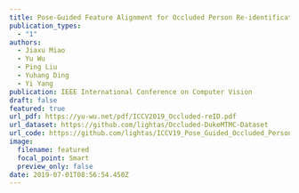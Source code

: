 ```yaml
---
title: Pose-Guided Feature Alignment for Occluded Person Re-identification
publication_types:
  - "1"
authors:
  - Jiaxu Miao
  - Yu Wu
  - Ping Liu
  - Yuhang Ding
  - Yi Yang
publication: IEEE International Conference on Computer Vision
draft: false
featured: true
url_pdf: https://yu-wu.net/pdf/ICCV2019_Occluded-reID.pdf
url_dataset: https://github.com/lightas/Occluded-DukeMTMC-Dataset
url_code: https://github.com/lightas/ICCV19_Pose_Guided_Occluded_Person_ReID
image:
  filename: featured
  focal_point: Smart
  preview_only: false
date: 2019-07-01T08:56:54.450Z
---
```

